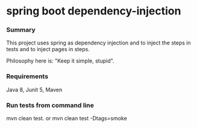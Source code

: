 # spring boot dependency-injection
### Summary
This project uses spring as dependency injection and to inject the steps in tests and to inject pages in steps.

Philosophy here is: "Keep it simple, stupid".

### Requirements
Java 8, Junit 5, Maven

### Run tests from command line
mvn clean test. or mvn clean test -Dtags=smoke
